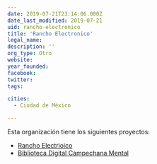```yaml
---
date: 2019-07-21T23:14:06.000Z
date_last_modified: 2019-07-21
uid: rancho-electronico
title: 'Rancho Electronico'
legal_name: 
description: ''
org_type: Otro
website: 
year_founded: 
facebook: 
twitter: 
tags:

cities: 
  - Ciudad de México

---
```


Esta organización tiene los siguientes proyectos:

- [Rancho Electrìoico](/proyectos/rancho-electrioico)
- [Biblioteca Digital Campechana Mental](/proyectos/biblioteca-digital-campechana-mental)
